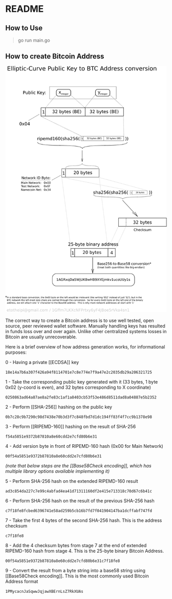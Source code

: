 # README

## How to Use

> go run main.go

## How to create Bitcoin Address

![btc](img/PubKeyToAddr.png)

The correct way to create a Bitcoin address is to use well tested, open source, peer reviewed wallet software.  Manually handling keys has resulted in funds loss over and over again. Unlike other centralized systems losses in Bitcoin are usually unrecoverable.

Here is a brief overview of how address generation works, for informational purposes:

0 - Having a private [[ECDSA]] key

    18e14a7b6a307f426a94f8114701e7c8e774e7f9a47e2c2035db29a206321725

1 - Take the corresponding public key generated with it (33 bytes, 1 byte 0x02 (y-coord is even), and 32 bytes corresponding to X coordinate)

    0250863ad64a87ae8a2fe83c1af1a8403cb53f53e486d8511dad8a04887e5b2352

2 - Perform [[SHA-256]] hashing on the public key

    0b7c28c9b7290c98d7438e70b3d3f7c848fbd7d1dc194ff83f4f7cc9b1378e98

3 - Perform [[RIPEMD-160]] hashing on the result of SHA-256

    f54a5851e9372b87810a8e60cdd2e7cfd80b6e31

4 - Add version byte in front of RIPEMD-160 hash (0x00 for Main Network)

    00f54a5851e9372b87810a8e60cdd2e7cfd80b6e31

*(note that below steps are the [[Base58Check encoding]], which has multiple library options available implementing it)*

5 - Perform SHA-256 hash on the extended RIPEMD-160 result

    ad3c854da227c7e99c4abfad4ea41d71311160df2e415e713318c70d67c6b41c

6 - Perform SHA-256 hash on the result of the previous SHA-256 hash

    c7f18fe8fcbed6396741e58ad259b5cb16b7fd7f041904147ba1dcffabf747fd

7 - Take the first 4 bytes of the second SHA-256 hash. This is the address checksum

    c7f18fe8

8 - Add the 4 checksum bytes from stage 7 at the end of extended RIPEMD-160 hash from stage 4. This is the 25-byte binary Bitcoin Address.

    00f54a5851e9372b87810a8e60cdd2e7cfd80b6e31c7f18fe8

9 - Convert the result from a byte string into a base58 string using [[Base58Check encoding]]. This is the most commonly used Bitcoin Address format

    1PMycacnJaSqwwJqjawXBErnLsZ7RkXUAs
